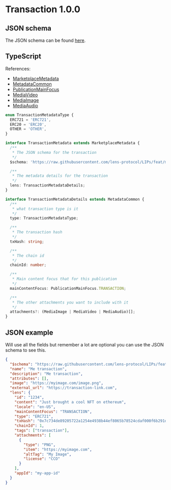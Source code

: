 # Transaction 1.0.0

## JSON schema

The JSON schema can be found [here](./schema.json).

## TypeScript

References:

- [MarketplaceMetadata](../../shared-ts-interfaces/marketplace-metadata.ts)
- [MetadataCommon](../../shared-ts-interfaces/metadata-common.ts)
- [PublicationMainFocus](../../shared-ts-interfaces/publication-main-focus.ts)
- [MediaVideo](../../shared-ts-interfaces/media-video.ts)
- [MediaImage](../../shared-ts-interfaces/media-image.ts)
- [MediaAudio](../../shared-ts-interfaces/media-audio.ts)

```ts
enum TransactionMetadataType {
  ERC721 = 'ERC721',
  ERC20 = 'ERC20',
  OTHER = 'OTHER',
}

interface TransactionMetadata extends MarketplaceMetadata {
  /**
   * The JSON schema for the transaction
   */
  $schema: 'https://raw.githubusercontent.com/lens-protocol/LIPs/feat/metadata-standards/lens-metadata-standards/publication/transaction/1.0.0/schema.json';

  /**
   * The metadata details for the transaction
   */
  lens: TransactionMetadataDetails;
}

interface TransactionMetadataDetails extends MetadataCommon {
  /**
   * what transaction type is it
   */
  type: TransactionMetadataType;

  /**
   * The transaction hash
   */
  txHash: string;

  /**
   * The chain id
   */
  chainId: number;

  /**
   * Main content focus that for this publication
   */
  mainContentFocus: PublicationMainFocus.TRANSACTION;

  /**
   * The other attachments you want to include with it
   */
  attachments?: (MediaImage | MediaVideo | MediaAudio)[];
}
```

## JSON example

Will use all the fields but remember a lot are optional you can use the JSON schema to see this.

```json
{
  "$schema": "https://raw.githubusercontent.com/lens-protocol/LIPs/feat/metadata-standards/lens-metadata-standards/publication/transaction/1.0.0/schema.json",
  "name": "Me transaction",
  "description": "Me transaction",
  "attributes": [],
  "image": "https://myimage.com/image.png",
  "external_url": "https://transaction-link.com",
  "lens": {
    "id": "1234",
    "content": "Just brought a cool NFT on ethereum",
    "locale": "en-US",
    "mainContentFocus": "TRANSACTION",
    "type": "ERC721",
    "txHash": "0x7c734de89205722a1254e4938b44ef8065b78524cdaf000f6b291dcbebd057d8",
    "chainId": 1,
    "tags": ["transaction"],
    "attachments": [
      {
        "type": "PNG",
        "item": "https://myimage.com",
        "altTag": "My Image",
        "license": "CCO"
      }
    ],
    "appId": "my-app-id"
  }
}
```
